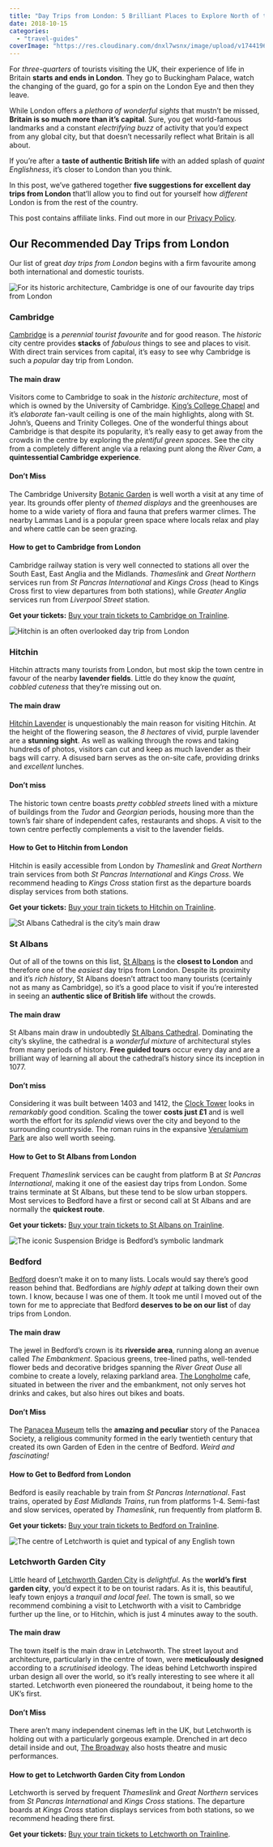 ```yaml
---
title: "Day Trips from London: 5 Brilliant Places to Explore North of the Capital"
date: 2018-10-15
categories: 
  - "travel-guides"
coverImage: "https://res.cloudinary.com/dnxl7wsnx/image/upload/v1744196424/cambridge-architecture.jpg_yusiqn.webp"
---
```


For _three-quarters_ of tourists visiting the UK, their experience of life in Britain **starts and ends in London**. They go to Buckingham Palace, watch the changing of the guard, go for a spin on the London Eye and then they leave.

While London offers a _plethora of wonderful sights_ that mustn’t be missed, **Britain is so much more than it’s capital**. Sure, you get world-famous landmarks and a constant _electrifying buzz_ of activity that you’d expect from any global city, but that doesn’t necessarily reflect what Britain is all about.

If you’re after a **taste of authentic British life** with an added splash of _quaint Englishness_, it’s closer to London than you think.

In this post, we’ve gathered together **five suggestions for excellent day trips from London** that’ll allow you to find out for yourself how _different_ London is from the rest of the country.

This post contains affiliate links. Find out more in our [Privacy Policy](https://giveback.guide/privacy).

## Our Recommended Day Trips from London

Our list of great _day trips from London_ begins with a firm favourite among both international and domestic tourists.

![For its historic architecture, Cambridge is one of our favourite day trips from London](https://res.cloudinary.com/dnxl7wsnx/image/upload/v1744196429/cambridge-botanic-garden_iaq1ow.jpg)

### Cambridge

[Cambridge](https://www.visitcambridge.org/) is a _perennial tourist favourite_ and for good reason. The _historic_ city centre provides **stacks** of _fabulous_ things to see and places to visit. With direct train services from capital, it’s easy to see why Cambridge is such a _popular_ day trip from London.

#### The main draw

Visitors come to Cambridge to soak in the _historic architecture_, most of which is owned by the University of Cambridge. [King’s College Chapel](http://www.kings.cam.ac.uk/chapel/index.html) and it’s _elaborate_ fan-vault ceiling is one of the main highlights, along with St. John’s, Queens and Trinity Colleges. One of the wonderful things about Cambridge is that despite its popularity, it’s really easy to get away from the crowds in the centre by exploring the _plentiful green spaces_. See the city from a completely different angle via a relaxing punt along the _River Cam_, a **quintessential Cambridge experience**.

#### Don’t Miss

The Cambridge University [Botanic Garden](http://www.botanic.cam.ac.uk) is well worth a visit at any time of year. Its grounds offer plenty of _themed displays_ and the greenhouses are home to a wide variety of flora and fauna that prefers warmer climes. The nearby Lammas Land is a popular green space where locals relax and play and where cattle can be seen grazing.

#### How to get to Cambridge from London

Cambridge railway station is very well connected to stations all over the South East, East Anglia and the Midlands. _Thameslink_ and _Great Northern_ services run from _St Pancras International_ and _Kings Cross_ (head to Kings Cross first to view departures from both stations), while _Greater Anglia_ services run from _Liverpool Street_ station.

****Get your tickets:**** [Buy your train tickets to Cambridge on Trainline](https://go.skimresources.com?id=85974X1563631&xs=1&url=https%3A%2F%2Fwww.thetrainline.com%2Fdestinations%2Ftrains-to-cambridge).

![Hitchin is an often overlooked day trip from London](https://res.cloudinary.com/dnxl7wsnx/image/upload/v1744196599/hitchin-brunch.jpg_jxtkak.webp)

### Hitchin

Hitchin attracts many tourists from London, but most skip the town centre in favour of the nearby **lavender fields**. Little do they know the _quaint, cobbled cuteness_ that they’re missing out on.

#### The main draw

[Hitchin Lavender](https://blog.giveback.guide/hitchin-lavender/) is unquestionably the main reason for visiting Hitchin. At the height of the flowering season, the _8 hectares_ of vivid, purple lavender are a **stunning sight**. As well as walking through the rows and taking hundreds of photos, visitors can cut and keep as much lavender as their bags will carry. A disused barn serves as the on-site cafe, providing drinks and _excellent_ lunches.

#### Don’t miss

The historic town centre boasts _pretty cobbled streets_ lined with a mixture of buildings from the _Tudor_ and _Georgian_ periods, housing more than the town’s fair share of independent cafes, restaurants and shops. A visit to the town centre perfectly complements a visit to the lavender fields.

#### How to Get to Hitchin from London

Hitchin is easily accessible from London by _Thameslink_ and _Great Northern_ train services from both _St Pancras International_ and _Kings Cross_. We recommend heading to _Kings Cross_ station first as the departure boards display services from both stations.

****Get your tickets:**** [Buy your train tickets to Hitchin on Trainline](https://go.skimresources.com?id=85974X1563631&xs=1&url=https%3A%2F%2Fwww.thetrainline.com%2Fstations%2Fhitchin).

![St Albans Cathedral is the city’s main draw](https://res.cloudinary.com/dnxl7wsnx/image/upload/v1744196912/st-albans-cathedral.jpg_b4vrhu.webp)

### St Albans

Out of all of the towns on this list, [St Albans](http://www.enjoystalbans.com/) is the **closest to London** and therefore one of the _easiest_ day trips from London. Despite its proximity and it’s _rich history_, St Albans doesn’t attract too many tourists (certainly not as many as Cambridge), so it’s a good place to visit if you’re interested in seeing an **authentic slice of British life** without the crowds.

#### The main draw

St Albans main draw in undoubtedly [St Albans Cathedral](https://www.stalbanscathedral.org/). Dominating the city’s skyline, the cathedral is a _wonderful mixture_ of architectural styles from many periods of history. **Free guided tours** occur every day and are a brilliant way of learning all about the cathedral’s history since its inception in 1077.

#### Don’t miss

Considering it was built between 1403 and 1412, the [Clock Tower](https://www.stalbansmuseums.org.uk/visit/clock-tower) looks in _remarkably_ good condition. Scaling the tower **costs just £1** and is well worth the effort for its _splendid_ views over the city and beyond to the surrounding countryside. The roman ruins in the expansive [Verulamium Park](http://www.enjoystalbans.com/attractions/key/detail/28154/verulamium-park) are also well worth seeing.

#### How to Get to St Albans from London

Frequent _Thameslink_ services can be caught from platform B at _St Pancras International_, making it one of the easiest day trips from London. Some trains terminate at St Albans, but these tend to be slow urban stoppers. Most services to Bedford have a first or second call at St Albans and are normally the **quickest route**.

****Get your tickets:**** [Buy your train tickets to St Albans on Trainline](https://go.skimresources.com?id=85974X1563631&xs=1&url=https%3A%2F%2Fwww.thetrainline.com%2Fstations%2Fst-albans-city).

![The iconic Suspension Bridge is Bedford’s symbolic landmark](https://res.cloudinary.com/dnxl7wsnx/image/upload/v1744196252/bedford-riverside-north_ggljjr.jpg)

### Bedford

[Bedford](https://blog.giveback.guide/bedford/) doesn’t make it on to many lists. Locals would say there’s good reason behind that. Bedfordians are _highly adept_ at talking down their own town. I know, because I was one of them. It took me until I moved out of the town for me to appreciate that Bedford **deserves to be on our list** of day trips from London.

#### The main draw

The jewel in Bedford’s crown is its **riverside area**, running along an avenue called _The Embankment_. Spacious greens, tree-lined paths, well-tended flower beds and decorative bridges spanning the _River Great Ouse_ all combine to create a lovely, relaxing parkland area. [The Longholme](https://thelongholme.com/) cafe, situated in between the river and the embankment, not only serves hot drinks and cakes, but also hires out bikes and boats.

#### Don’t Miss

The [Panacea Museum](http://panaceamuseum.org/) tells the **amazing and peculiar** story of the Panacea Society, a religious community formed in the early twentieth century that created its own Garden of Eden in the centre of Bedford. _Weird and fascinating!_

#### How to Get to Bedford from London

Bedford is easily reachable by train from _St Pancras International_. Fast trains, operated by _East Midlands Trains_, run from platforms 1-4. Semi-fast and slow services, operated by _Thameslink_, run frequently from platform B.

****Get your tickets:**** [Buy your train tickets to Bedford on Trainline](https://go.skimresources.com?id=85974X1563631&xs=1&url=https%3A%2F%2Fwww.thetrainline.com%2Fdestinations%2Ftrains-to-bedford).

![The centre of Letchworth is quiet and typical of any English town](https://res.cloudinary.com/dnxl7wsnx/image/upload/v1744196689/letchworth-bowls.jpg_x6wdql.webp)

### Letchworth Garden City

Little heard of [Letchworth Garden City](http://www.letchworthgc.com/) is _delightful_. As the **world’s first garden city**, you’d expect it to be on tourist radars. As it is, this beautiful, leafy town enjoys a _tranquil and local feel_. The town is small, so we recommend combining a visit to Letchworth with a visit to Cambridge further up the line, or to Hitchin, which is just 4 minutes away to the south.

#### The main draw

The town itself is the main draw in Letchworth. The street layout and architecture, particularly in the centre of town, were **meticulously designed** according to a _scrutinised_ ideology. The ideas behind Letchworth inspired urban design all over the world, so it’s really interesting to see where it all started. Letchworth even pioneered the roundabout, it being home to the UK’s first.

#### Don’t Miss

There aren’t many independent cinemas left in the UK, but Letchworth is holding out with a particularly gorgeous example. Drenched in art deco detail inside and out, [The Broadway](https://www.broadway-letchworth.com/) also hosts theatre and music performances.

#### How to get to Letchworth Garden City from London

Letchworth is served by frequent _Thameslink_ and _Great Northern_ services from _St Pancras International_ and _Kings Cross_ stations. The departure boards at _Kings Cross_ station displays services from both stations, so we recommend heading there first.

****Get your tickets:**** [Buy your train tickets to Letchworth on Trainline](https://go.skimresources.com?id=85974X1563631&xs=1&url=https%3A%2F%2Fwww.thetrainline.com%2Fstations%2Fletchworth-garden-city).
